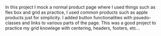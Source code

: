 In this project I mock a normal product page where I used things such as flex box and grid as practice, I used common products such as apple products just for simplicity. I added button functionalities with psuedo-classes and links to various parts of the page. This was a good project to practice my grid knowlege with centering, headers, footers, etc...

